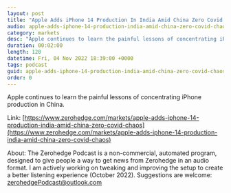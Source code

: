 ```yaml
---
layout: post
title: "Apple Adds iPhone 14 Production In India Amid China Zero Covid Chaos"
audio: apple-adds-iphone-14-production-india-amid-china-zero-covid-chaos-0
category: markets
desc: "Apple continues to learn the painful lessons of concentrating iPhone production in China."
duration: 00:02:00
length: 120
datetime: Fri, 04 Nov 2022 18:39:00 +0000
tags: podcast
guid: apple-adds-iphone-14-production-india-amid-china-zero-covid-chaos-0
order: 0
---
```

Apple continues to learn the painful lessons of concentrating iPhone production in China.

Link: [https://www.zerohedge.com/markets/apple-adds-iphone-14-production-india-amid-china-zero-covid-chaos](https://www.zerohedge.com/markets/apple-adds-iphone-14-production-india-amid-china-zero-covid-chaos)

About: The Zerohedge Podcast is a non-commercial, automated program, designed to give people a way to get news from Zerohedge in an audio format.  I am actively working on tweaking and improving the setup to create a better listening experience (October 2022).  Suggestions are welcome: [zerohedgePodcast@outlook.com](mailto:zerohedgePodcast@outlook.com)